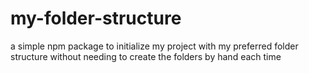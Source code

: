 ﻿# my-folder-structure
a simple npm package to initialize my project with my preferred folder structure without needing to create the folders by hand each time 
